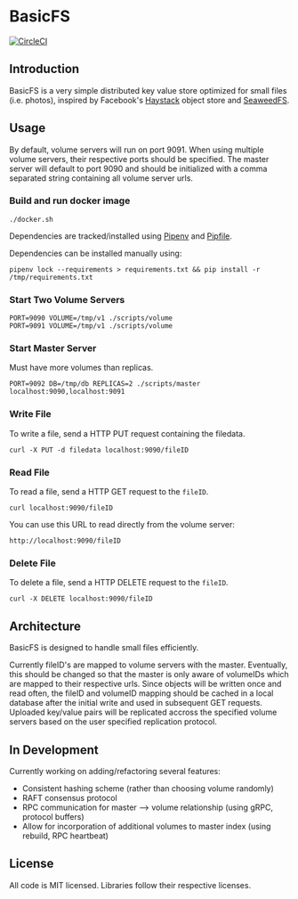 # BasicFS

[![CircleCI](https://circleci.com/gh/markoelez/basicfs.svg?style=svg&circle-token=0433e74d7d98b4b5f5814f7f2badac548c7d8bbd)](https://app.circleci.com/pipelines/github/markoelez/basicfs)

## Introduction

BasicFS is a very simple distributed key value store optimized for small files (i.e. photos), inspired by Facebook's [Haystack](https://www.usenix.org/legacy/event/osdi10/tech/full_papers/Beaver.pdf) object store and [SeaweedFS](https://github.com/chrislusf/seaweedfs).

## Usage

By default, volume servers will run on port 9091. When using multiple volume servers, their respective ports should be specified. The master server will default to port 9090 and should be initialized with a comma separated string containing all volume server urls.

### Build and run docker image

```
./docker.sh
```
Dependencies are tracked/installed using [Pipenv](https://pipenv.pypa.io/en/stable/) and [Pipfile](https://github.com/pypa/pipfile).

Dependencies can be installed manually using:

```
pipenv lock --requirements > requirements.txt && pip install -r /tmp/requirements.txt
```

### Start Two Volume Servers

```
PORT=9090 VOLUME=/tmp/v1 ./scripts/volume
PORT=9091 VOLUME=/tmp/v1 ./scripts/volume
```

### Start Master Server

Must have more volumes than replicas. 

```
PORT=9092 DB=/tmp/db REPLICAS=2 ./scripts/master localhost:9090,localhost:9091
```

### Write File

To write a file, send a HTTP PUT request containing the filedata.

```
curl -X PUT -d filedata localhost:9090/fileID
```

### Read File

To read a file, send a HTTP GET request to the `fileID`.

```
curl localhost:9090/fileID
```

You can use this URL to read directly from the volume server:

```
http://localhost:9090/fileID
```

### Delete File

To delete a file, send a HTTP DELETE request to the `fileID`.

```
curl -X DELETE localhost:9090/fileID
```

## Architecture

BasicFS is designed to handle small files efficiently.

Currently fileID's are mapped to volume servers with the master. Eventually, this should be changed so that the master is only aware of volumeIDs which are mapped to their respective urls. Since objects will be written once and read often, the fileID and volumeID mapping should be cached in a local database after the initial write and used in subsequent GET requests. Uploaded key/value pairs will be replicated accross the specified volume servers based on the user specified replication protocol.

## In Development

Currently working on adding/refactoring several features:

- Consistent hashing scheme (rather than choosing volume randomly)
- RAFT consensus protocol
- RPC communication for master --> volume relationship (using gRPC, protocol buffers)
- Allow for incorporation of additional volumes to master index (using rebuild, RPC heartbeat)

## License

All code is MIT licensed. Libraries follow their respective licenses.


